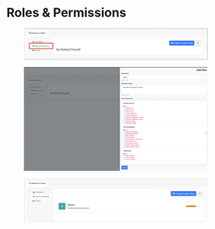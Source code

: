 # Roles & Permissions

<figure><img src="../../../.gitbook/assets/image (54).png" alt=""><figcaption></figcaption></figure>



<figure><img src="../../../.gitbook/assets/image (55).png" alt=""><figcaption></figcaption></figure>





<figure><img src="../../../.gitbook/assets/image (56).png" alt=""><figcaption></figcaption></figure>
